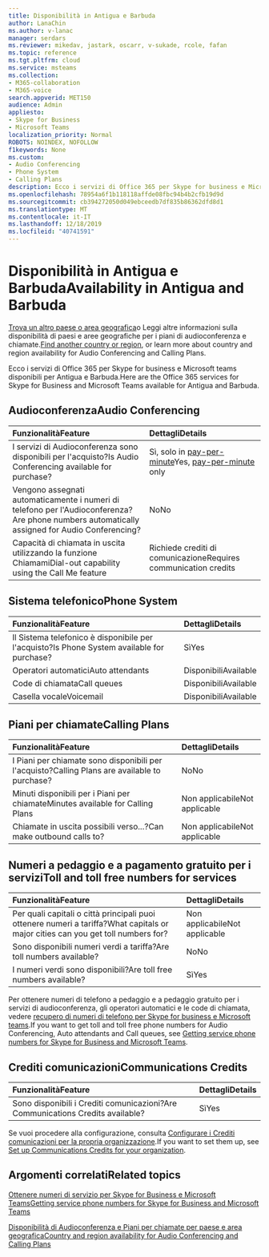 ```yaml
---
title: Disponibilità in Antigua e Barbuda
author: LanaChin
ms.author: v-lanac
manager: serdars
ms.reviewer: mikedav, jastark, oscarr, v-sukade, rcole, fafan
ms.topic: reference
ms.tgt.pltfrm: cloud
ms.service: msteams
ms.collection:
- M365-collaboration
- M365-voice
search.appverid: MET150
audience: Admin
appliesto:
- Skype for Business
- Microsoft Teams
localization_priority: Normal
ROBOTS: NOINDEX, NOFOLLOW
f1keywords: None
ms.custom:
- Audio Conferencing
- Phone System
- Calling Plans
description: Ecco i servizi di Office 365 per Skype for business e Microsoft teams disponibili per Antigua e Barbuda.
ms.openlocfilehash: 78954a6f1b118118affde08fbc94b4b2cfb19d9d
ms.sourcegitcommit: cb394272050d049ebceedb7df835b86362dfd8d1
ms.translationtype: MT
ms.contentlocale: it-IT
ms.lasthandoff: 12/18/2019
ms.locfileid: "40741591"
---
```

# <a name="availability-in-antigua-and-barbuda"></a><span data-ttu-id="efae4-103">Disponibilità in Antigua e Barbuda</span><span class="sxs-lookup"><span data-stu-id="efae4-103">Availability in Antigua and Barbuda</span></span>

<span data-ttu-id="efae4-104">[Trova un altro paese o area geografica](country-and-region-availability-for-audio-conferencing-and-calling-plans.md)o Leggi altre informazioni sulla disponibilità di paesi e aree geografiche per i piani di audioconferenza e chiamate.</span><span class="sxs-lookup"><span data-stu-id="efae4-104">[Find another country or region](country-and-region-availability-for-audio-conferencing-and-calling-plans.md), or learn more about country and region availability for Audio Conferencing and Calling Plans.</span></span>

<span data-ttu-id="efae4-105">Ecco i servizi di Office 365 per Skype for business e Microsoft teams disponibili per Antigua e Barbuda.</span><span class="sxs-lookup"><span data-stu-id="efae4-105">Here are the Office 365 services for Skype for Business and Microsoft Teams available for Antigua and Barbuda.</span></span>
  
## <a name="audio-conferencing"></a><span data-ttu-id="efae4-106">Audioconferenza</span><span class="sxs-lookup"><span data-stu-id="efae4-106">Audio Conferencing</span></span>

|<span data-ttu-id="efae4-107">**Funzionalità**</span><span class="sxs-lookup"><span data-stu-id="efae4-107">**Feature**</span></span>|<span data-ttu-id="efae4-108">**Dettagli**</span><span class="sxs-lookup"><span data-stu-id="efae4-108">**Details**</span></span>|
|:-----|:-----|
|<span data-ttu-id="efae4-109">I servizi di Audioconferenza sono disponibili per l'acquisto?</span><span class="sxs-lookup"><span data-stu-id="efae4-109">Is Audio Conferencing available for purchase?</span></span>  <br/> |<span data-ttu-id="efae4-110">Sì, solo in [pay-per-minute](../audio-conferencing-pay-per-minute.md)</span><span class="sxs-lookup"><span data-stu-id="efae4-110">Yes, [pay-per-minute](../audio-conferencing-pay-per-minute.md) only</span></span> <br/> |
|<span data-ttu-id="efae4-111">Vengono assegnati automaticamente i numeri di telefono per l'Audioconferenza?</span><span class="sxs-lookup"><span data-stu-id="efae4-111">Are phone numbers automatically assigned for Audio Conferencing?</span></span>  <br/> | <span data-ttu-id="efae4-112">No</span><span class="sxs-lookup"><span data-stu-id="efae4-112">No</span></span> |
|<span data-ttu-id="efae4-113">Capacità di chiamata in uscita utilizzando la funzione Chiamami</span><span class="sxs-lookup"><span data-stu-id="efae4-113">Dial-out capability using the Call Me feature</span></span>  <br/> | <span data-ttu-id="efae4-114">Richiede crediti di comunicazione</span><span class="sxs-lookup"><span data-stu-id="efae4-114">Requires communication credits</span></span> <br/> |
   
## <a name="phone-system"></a><span data-ttu-id="efae4-115">Sistema telefonico</span><span class="sxs-lookup"><span data-stu-id="efae4-115">Phone System</span></span>

|<span data-ttu-id="efae4-116">**Funzionalità**</span><span class="sxs-lookup"><span data-stu-id="efae4-116">**Feature**</span></span>|<span data-ttu-id="efae4-117">**Dettagli**</span><span class="sxs-lookup"><span data-stu-id="efae4-117">**Details**</span></span>|
|:-----|:-----|
|<span data-ttu-id="efae4-118">Il Sistema telefonico è disponibile per l'acquisto?</span><span class="sxs-lookup"><span data-stu-id="efae4-118">Is Phone System available for purchase?</span></span>  <br/> |<span data-ttu-id="efae4-119">Sì</span><span class="sxs-lookup"><span data-stu-id="efae4-119">Yes</span></span>  <br/> |
|<span data-ttu-id="efae4-120">Operatori automatici</span><span class="sxs-lookup"><span data-stu-id="efae4-120">Auto attendants</span></span> <br/> |<span data-ttu-id="efae4-121">Disponibili</span><span class="sxs-lookup"><span data-stu-id="efae4-121">Available</span></span>  <br/> |
|<span data-ttu-id="efae4-122">Code di chiamata</span><span class="sxs-lookup"><span data-stu-id="efae4-122">Call queues</span></span>  <br/> |<span data-ttu-id="efae4-123">Disponibili</span><span class="sxs-lookup"><span data-stu-id="efae4-123">Available</span></span>  <br/> |
|<span data-ttu-id="efae4-124">Casella vocale</span><span class="sxs-lookup"><span data-stu-id="efae4-124">Voicemail</span></span>  <br/> |<span data-ttu-id="efae4-125">Disponibili</span><span class="sxs-lookup"><span data-stu-id="efae4-125">Available</span></span>  <br/> |
   
## <a name="calling-plans"></a><span data-ttu-id="efae4-126">Piani per chiamate</span><span class="sxs-lookup"><span data-stu-id="efae4-126">Calling Plans</span></span>

|<span data-ttu-id="efae4-127">**Funzionalità**</span><span class="sxs-lookup"><span data-stu-id="efae4-127">**Feature**</span></span>|<span data-ttu-id="efae4-128">**Dettagli**</span><span class="sxs-lookup"><span data-stu-id="efae4-128">**Details**</span></span>|
|:-----|:-----|
|<span data-ttu-id="efae4-129">I Piani per chiamate sono disponibili per l'acquisto?</span><span class="sxs-lookup"><span data-stu-id="efae4-129">Calling Plans are available to purchase?</span></span>  <br/> |<span data-ttu-id="efae4-130">No</span><span class="sxs-lookup"><span data-stu-id="efae4-130">No</span></span>  <br/> |
|<span data-ttu-id="efae4-131">Minuti disponibili per i Piani per chiamate</span><span class="sxs-lookup"><span data-stu-id="efae4-131">Minutes available for Calling Plans</span></span>  <br/> |<span data-ttu-id="efae4-132">Non applicabile</span><span class="sxs-lookup"><span data-stu-id="efae4-132">Not applicable</span></span>  <br/> |
|<span data-ttu-id="efae4-133">Chiamate in uscita possibili verso...?</span><span class="sxs-lookup"><span data-stu-id="efae4-133">Can make outbound calls to?</span></span>  <br/> |<span data-ttu-id="efae4-134">Non applicabile</span><span class="sxs-lookup"><span data-stu-id="efae4-134">Not applicable</span></span>  <br/> |
   
## <a name="toll-and-toll-free-numbers-for-services"></a><span data-ttu-id="efae4-135">Numeri a pedaggio e a pagamento gratuito per i servizi</span><span class="sxs-lookup"><span data-stu-id="efae4-135">Toll and toll free numbers for services</span></span>

|<span data-ttu-id="efae4-136">**Funzionalità**</span><span class="sxs-lookup"><span data-stu-id="efae4-136">**Feature**</span></span>|<span data-ttu-id="efae4-137">**Dettagli**</span><span class="sxs-lookup"><span data-stu-id="efae4-137">**Details**</span></span>|
|:-----|:-----|
|<span data-ttu-id="efae4-138">Per quali capitali o città principali puoi ottenere numeri a tariffa?</span><span class="sxs-lookup"><span data-stu-id="efae4-138">What capitals or major cities can you get toll numbers for?</span></span>   | <span data-ttu-id="efae4-139">Non applicabile</span><span class="sxs-lookup"><span data-stu-id="efae4-139">Not applicable</span></span> |
|<span data-ttu-id="efae4-140">Sono disponibili numeri verdi a tariffa?</span><span class="sxs-lookup"><span data-stu-id="efae4-140">Are toll numbers available?</span></span>  <br/> |<span data-ttu-id="efae4-141">No</span><span class="sxs-lookup"><span data-stu-id="efae4-141">No</span></span> <br/> |
|<span data-ttu-id="efae4-142">I numeri verdi sono disponibili?</span><span class="sxs-lookup"><span data-stu-id="efae4-142">Are toll free numbers available?</span></span>  <br/> |<span data-ttu-id="efae4-143">Sì</span><span class="sxs-lookup"><span data-stu-id="efae4-143">Yes</span></span>  <br/> |
   
 <span data-ttu-id="efae4-144">Per ottenere numeri di telefono a pedaggio e a pedaggio gratuito per i servizi di audioconferenza, gli operatori automatici e le code di chiamata, vedere [recupero di numeri di telefono per Skype for business e Microsoft teams](/microsoftteams/getting-service-phone-numbers).</span><span class="sxs-lookup"><span data-stu-id="efae4-144">If you want to get toll and toll free phone numbers for Audio Conferencing, Auto attendants and Call queues, see [Getting service phone numbers for Skype for Business and Microsoft Teams](/microsoftteams/getting-service-phone-numbers).</span></span>
  
## <a name="communications-credits"></a><span data-ttu-id="efae4-145">Crediti comunicazioni</span><span class="sxs-lookup"><span data-stu-id="efae4-145">Communications Credits</span></span>

|<span data-ttu-id="efae4-146">**Funzionalità**</span><span class="sxs-lookup"><span data-stu-id="efae4-146">**Feature**</span></span>|<span data-ttu-id="efae4-147">**Dettagli**</span><span class="sxs-lookup"><span data-stu-id="efae4-147">**Details**</span></span>|
|:-----|:-----|
|<span data-ttu-id="efae4-148">Sono disponibili i Crediti comunicazioni?</span><span class="sxs-lookup"><span data-stu-id="efae4-148">Are Communications Credits available?</span></span>  <br/> |<span data-ttu-id="efae4-149">Sì</span><span class="sxs-lookup"><span data-stu-id="efae4-149">Yes</span></span>  <br/> |
   
<span data-ttu-id="efae4-150">Se vuoi procedere alla configurazione, consulta [Configurare i Crediti comunicazioni per la propria organizzazione](../set-up-communications-credits-for-your-organization.md).</span><span class="sxs-lookup"><span data-stu-id="efae4-150">If you want to set them up, see [Set up Communications Credits for your organization](../set-up-communications-credits-for-your-organization.md).</span></span>
  
## <a name="related-topics"></a><span data-ttu-id="efae4-151">Argomenti correlati</span><span class="sxs-lookup"><span data-stu-id="efae4-151">Related topics</span></span>

[<span data-ttu-id="efae4-152">Ottenere numeri di servizio per Skype for Business e Microsoft Teams</span><span class="sxs-lookup"><span data-stu-id="efae4-152">Getting service phone numbers for Skype for Business and Microsoft Teams</span></span>](/microsoftteams/getting-service-phone-numbers)

[<span data-ttu-id="efae4-153">Disponibilità di Audioconferenza e Piani per chiamate per paese e area geografica</span><span class="sxs-lookup"><span data-stu-id="efae4-153">Country and region availability for Audio Conferencing and Calling Plans</span></span>](country-and-region-availability-for-audio-conferencing-and-calling-plans.md)

